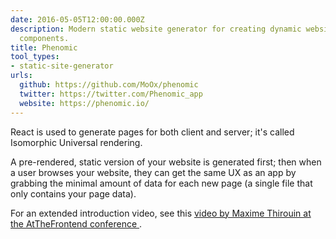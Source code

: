 ```yaml
---
date: 2016-05-05T12:00:00.000Z
description: Modern static website generator for creating dynamic websites using React
  components.
title: Phenomic
tool_types:
- static-site-generator
urls:
  github: https://github.com/MoOx/phenomic
  twitter: https://twitter.com/Phenomic_app
  website: https://phenomic.io/
---
```


React is used to generate pages for both client and server; it's called Isomorphic Universal rendering.

A pre-rendered, static version of your website is generated first; then when a user browses your website, they can get the same UX as an app by grabbing the minimal amount of data for each new page (a single file that only contains your page data).

For an extended introduction video, see this [video by Maxime Thirouin at the AtTheFrontend conference ](https://www.youtube.com/watch?v=WWPkj72Nn6s).
